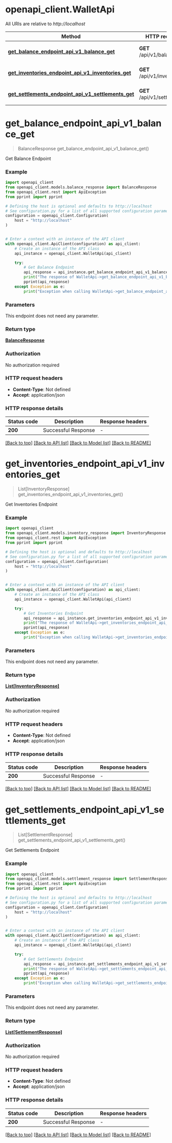 # openapi_client.WalletApi

All URIs are relative to *http://localhost*

Method | HTTP request | Description
------------- | ------------- | -------------
[**get_balance_endpoint_api_v1_balance_get**](WalletApi.md#get_balance_endpoint_api_v1_balance_get) | **GET** /api/v1/balance | Get Balance Endpoint
[**get_inventories_endpoint_api_v1_inventories_get**](WalletApi.md#get_inventories_endpoint_api_v1_inventories_get) | **GET** /api/v1/inventories | Get Inventories Endpoint
[**get_settlements_endpoint_api_v1_settlements_get**](WalletApi.md#get_settlements_endpoint_api_v1_settlements_get) | **GET** /api/v1/settlements | Get Settlements Endpoint


# **get_balance_endpoint_api_v1_balance_get**
> BalanceResponse get_balance_endpoint_api_v1_balance_get()

Get Balance Endpoint

### Example


```python
import openapi_client
from openapi_client.models.balance_response import BalanceResponse
from openapi_client.rest import ApiException
from pprint import pprint

# Defining the host is optional and defaults to http://localhost
# See configuration.py for a list of all supported configuration parameters.
configuration = openapi_client.Configuration(
    host = "http://localhost"
)


# Enter a context with an instance of the API client
with openapi_client.ApiClient(configuration) as api_client:
    # Create an instance of the API class
    api_instance = openapi_client.WalletApi(api_client)

    try:
        # Get Balance Endpoint
        api_response = api_instance.get_balance_endpoint_api_v1_balance_get()
        print("The response of WalletApi->get_balance_endpoint_api_v1_balance_get:\n")
        pprint(api_response)
    except Exception as e:
        print("Exception when calling WalletApi->get_balance_endpoint_api_v1_balance_get: %s\n" % e)
```



### Parameters

This endpoint does not need any parameter.

### Return type

[**BalanceResponse**](BalanceResponse.md)

### Authorization

No authorization required

### HTTP request headers

 - **Content-Type**: Not defined
 - **Accept**: application/json

### HTTP response details

| Status code | Description | Response headers |
|-------------|-------------|------------------|
**200** | Successful Response |  -  |

[[Back to top]](#) [[Back to API list]](../README.md#documentation-for-api-endpoints) [[Back to Model list]](../README.md#documentation-for-models) [[Back to README]](../README.md)

# **get_inventories_endpoint_api_v1_inventories_get**
> List[InventoryResponse] get_inventories_endpoint_api_v1_inventories_get()

Get Inventories Endpoint

### Example


```python
import openapi_client
from openapi_client.models.inventory_response import InventoryResponse
from openapi_client.rest import ApiException
from pprint import pprint

# Defining the host is optional and defaults to http://localhost
# See configuration.py for a list of all supported configuration parameters.
configuration = openapi_client.Configuration(
    host = "http://localhost"
)


# Enter a context with an instance of the API client
with openapi_client.ApiClient(configuration) as api_client:
    # Create an instance of the API class
    api_instance = openapi_client.WalletApi(api_client)

    try:
        # Get Inventories Endpoint
        api_response = api_instance.get_inventories_endpoint_api_v1_inventories_get()
        print("The response of WalletApi->get_inventories_endpoint_api_v1_inventories_get:\n")
        pprint(api_response)
    except Exception as e:
        print("Exception when calling WalletApi->get_inventories_endpoint_api_v1_inventories_get: %s\n" % e)
```



### Parameters

This endpoint does not need any parameter.

### Return type

[**List[InventoryResponse]**](InventoryResponse.md)

### Authorization

No authorization required

### HTTP request headers

 - **Content-Type**: Not defined
 - **Accept**: application/json

### HTTP response details

| Status code | Description | Response headers |
|-------------|-------------|------------------|
**200** | Successful Response |  -  |

[[Back to top]](#) [[Back to API list]](../README.md#documentation-for-api-endpoints) [[Back to Model list]](../README.md#documentation-for-models) [[Back to README]](../README.md)

# **get_settlements_endpoint_api_v1_settlements_get**
> List[SettlementResponse] get_settlements_endpoint_api_v1_settlements_get()

Get Settlements Endpoint

### Example


```python
import openapi_client
from openapi_client.models.settlement_response import SettlementResponse
from openapi_client.rest import ApiException
from pprint import pprint

# Defining the host is optional and defaults to http://localhost
# See configuration.py for a list of all supported configuration parameters.
configuration = openapi_client.Configuration(
    host = "http://localhost"
)


# Enter a context with an instance of the API client
with openapi_client.ApiClient(configuration) as api_client:
    # Create an instance of the API class
    api_instance = openapi_client.WalletApi(api_client)

    try:
        # Get Settlements Endpoint
        api_response = api_instance.get_settlements_endpoint_api_v1_settlements_get()
        print("The response of WalletApi->get_settlements_endpoint_api_v1_settlements_get:\n")
        pprint(api_response)
    except Exception as e:
        print("Exception when calling WalletApi->get_settlements_endpoint_api_v1_settlements_get: %s\n" % e)
```



### Parameters

This endpoint does not need any parameter.

### Return type

[**List[SettlementResponse]**](SettlementResponse.md)

### Authorization

No authorization required

### HTTP request headers

 - **Content-Type**: Not defined
 - **Accept**: application/json

### HTTP response details

| Status code | Description | Response headers |
|-------------|-------------|------------------|
**200** | Successful Response |  -  |

[[Back to top]](#) [[Back to API list]](../README.md#documentation-for-api-endpoints) [[Back to Model list]](../README.md#documentation-for-models) [[Back to README]](../README.md)

